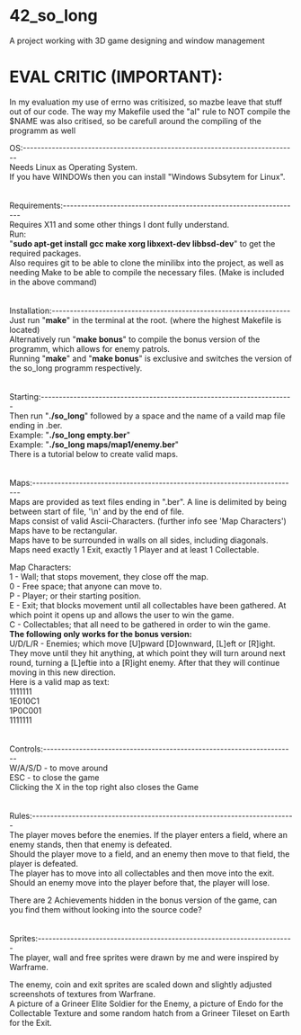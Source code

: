# 42_so_long
A project working with 3D game designing and window management<br />

# EVAL CRITIC (IMPORTANT):
In my evaluation my use of errno was critisized, so mazbe leave that stuff out of our code.
The way my Makefile used the "al" rule to NOT compile the $NAME was also critised, so be
carefull around the compiling of the programm as well

OS:----------------------------------------------------------------------------<br />
Needs Linux as Operating System.<br />
If you have WINDOWs then you can install "Windows Subsytem for Linux".<br />
<br />
<br />
Requirements:------------------------------------------------------------------<br />
Requires X11 and some other things I dont fully understand.<br />
Run:<br />
"**sudo apt-get install gcc make xorg libxext-dev libbsd-dev**"
to get the required packages.<br />
Also requires git to be able to clone the minilibx into the project,
as well as needing Make to be able to compile the necessary files. 
(Make is included in the above command)<br />
<br />
<br />
Installation:------------------------------------------------------------------<br />
Just run "**make**" in the terminal at the root.
(where the highest Makefile is located)<br />
Alternatively run "**make bonus**" to compile the bonus version of the programm,
which allows for enemy patrols.<br />
Running "**make**" and "**make bonus**" is exclusive and switches the version of
the so_long programm respectively.<br />
<br />
<br />
Starting:----------------------------------------------------------------------<br />
Then run "**./so_long**" followed by a space and the
name of a vaild map file ending in .ber.<br />
Example: "**./so_long empty.ber**"<br />
Example: "**./so_long maps/map1/enemy.ber**"<br />
There is a tutorial below to create valid maps.<br />
<br />
<br />
Maps:--------------------------------------------------------------------------<br />
Maps are provided as text files ending in ".ber".
A line is delimited by being between start of file, 
'\n' and by the end of file.<br />
Maps consist of valid Ascii-Characters. (further info see 'Map Characters')<br />
Maps have to be rectangular.<br />
Maps have to be surrounded in walls on all sides, including diagonals.<br />
Maps need exactly 1 Exit, exactly 1 Player and at least 1 Collectable.<br />

Map Characters:<br />
1 		- 	Wall; that stops movement, they close off the map.<br />
0 		- 	Free space; that anyone can move to.<br />
P 		- 	Player; or their starting position.<br />
E 		- 	Exit; that blocks movement until all collectables have been 
gathered. At which point it opens up and allows the user to win the game.<br />
C 		- 	Collectables; that all need to be gathered in order to win the game.<br />
**The following only works for the bonus version:**<br />
U/D/L/R -	Enemies; which move [U]pward [D]ownward, [L]eft or [R]ight.
They move until they hit anything, at which point they will turn
around next round, turning a [L]eftie into a [R]ight enemy.
After that they will continue moving in this new direction.<br />
Here is a valid map as text:<br />
1111111<br />
1E010C1<br />
1P0C001<br />
1111111<br />
<br />
<br />
Controls:----------------------------------------------------------------------<br />
W/A/S/D	-	to move around<br />
ESC		-	to close the game<br />
Clicking the X in the top right also closes the Game<br />
<br />
<br />
Rules:-------------------------------------------------------------------------<br />
The player moves before the enemies. If the player enters a field,
where an enemy stands, then that enemy is defeated.<br />
Should the player move to a field, and an enemy then move to that field,
the player is defeated.<br />
The player has to move into all collectables and then move into the exit.<br />
Should an enemy move into the player before that, the player will lose.<br />

There are 2 Achievements hidden in the bonus version of the game, can you find them
without looking into the source code?<br />
<br />
<br />
Sprites:-----------------------------------------------------------------------<br />
The player, wall and free sprites were drawn by me and were inspired by Warframe.<br />

The enemy, coin and exit sprites are scaled down and slightly adjusted screenshots of textures from Warfrane.<br />
A picture of a Grineer Elite Soldier for the Enemy, a picture of Endo for the Collectable Texture and some random hatch from a Grineer Tileset on Earth for the Exit.<br />
